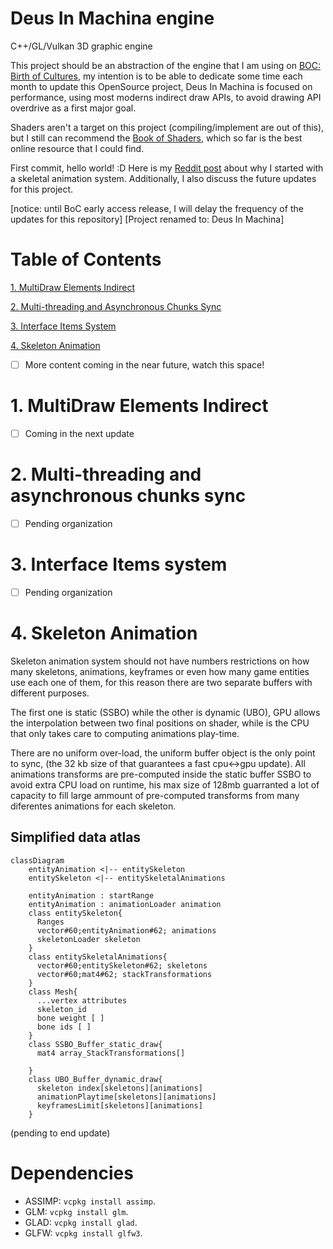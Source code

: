 # Deus In Machina engine
C++/GL/Vulkan 3D graphic engine

This project should be an abstraction of the engine that I am using on [BOC: Birth of Cultures](https://store.steampowered.com/app/1159150/BOC/), my intention is to be able to dedicate some time each month to update this OpenSource project, Deus In Machina is focused on performance, using most moderns indirect draw APIs, to avoid drawing API overdrive as a first major goal.

Shaders aren't a target on this project (compiling/implement are out of this), but I still can recommend the [Book of Shaders](https://thebookofshaders.com/), which so far is the best online resource that I could find.


First commit, hello world! :D
Here is my [Reddit post](https://www.reddit.com/r/BirthOfCivilization/comments/smbddl/deus_ex_machina_engine_first_public_repository/) about why I started with a skeletal animation system. Additionally, I also discuss the future updates for this project.

[notice: until BoC early access release, I will delay the frequency of the updates for this repository]
[Project renamed to: Deus In Machina]


# Table of Contents
[1. MultiDraw Elements Indirect](https://github.com/BraisMarteloLopez/Deus_Ex_Machina_engine#1-multidraw-elements-indirect)

[2. Multi-threading and Asynchronous Chunks Sync](https://github.com/BraisMarteloLopez/Deus_Ex_Machina_engine#2-multi-threading-and-asynchronous-chunks-sync)

[3. Interface Items System](https://github.com/BraisMarteloLopez/Deus_Ex_Machina_engine#3-interface-items-system)

[4. Skeleton Animation](https://github.com/BraisMarteloLopez/Deus_Ex_Machina_engine#4-skeleton-animation)

- [ ] More content coming in the near future, watch this space!


# 1. MultiDraw Elements Indirect
- [ ] Coming in the next update

# 2. Multi-threading and asynchronous chunks sync
- [ ] Pending organization

# 3. Interface Items system
- [ ] Pending organization

# 4. Skeleton Animation
Skeleton animation system should not have numbers restrictions on how many skeletons, animations, keyframes or even how many game entities use each one of them, for this reason there are two separate buffers with different purposes. 

The first one is static (SSBO) while the other is dynamic (UBO), GPU allows the interpolation between two final positions on shader, while is the CPU that only takes care to computing animations play-time. 

There are no uniform over-load, the uniform buffer object is the only point to sync, (the 32 kb size of that guarantees a fast cpu<->gpu update). All animations transforms are pre-computed inside the static buffer SSBO to avoid extra CPU load on runtime, his max size of 128mb guarranted a lot of capacity to fill large ammount of pre-computed transforms from many diferentes animations for each skeleton.

<!-- ![Atlas_animations](https://user-images.githubusercontent.com/5490676/152707323-daf85571-5b85-4b25-a434-c0bee2b82e67.jpg) -->
## Simplified data atlas
```mermaid
classDiagram
    entityAnimation <|-- entitySkeleton
    entitySkeleton <|-- entitySkeletalAnimations

    entityAnimation : startRange
    entityAnimation : animationLoader animation
    class entitySkeleton{
      Ranges
      vector#60;entityAnimation#62; animations
      skeletonLoader skeleton
    }
    class entitySkeletalAnimations{
      vector#60;entitySkeleton#62; skeletons
      vector#60;mat4#62; stackTransformations
    }
    class Mesh{
      ...vertex attributes
      skeleton_id
      bone weight [ ]
      bone ids [ ]
    }
    class SSBO_Buffer_static_draw{
      mat4 array_StackTransformations[]
      
    }
    class UBO_Buffer_dynamic_draw{
      skeleton index[skeletons][animations]
      animationPlaytime[skeletons][animations]
      keyframesLimit[skeletons][animations]
    }
```
(pending to end update)




# Dependencies

- ASSIMP: `vcpkg install assimp`.
- GLM: `vcpkg install glm`.
- GLAD: `vcpkg install glad`.
- GLFW: `vcpkg install glfw3`.


